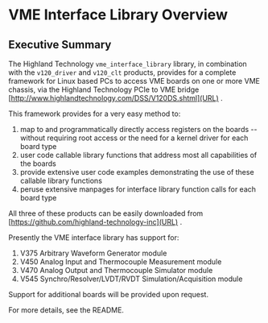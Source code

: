 # VME Interface Library Overview
## Executive Summary

The Highland Technology `vme_interface_library` library, in combination with the `v120_driver` and `v120_clt` products, provides for a complete framework for Linux based PCs to access VME boards on one or more VME chassis, via the Highland Technology PCIe to VME bridge [http://www.highlandtechnology.com/DSS/V120DS.shtml](URL) .  

This framework provides for a very easy method to:

 1. map to and programmatically directly access registers on the boards -- without requiring root access or the need for a kernel driver for each board type
 2. user code callable library functions that address most all capabilities of the boards
 3. provide extensive user code examples demonstrating the use of these callable library functions
 4. peruse extensive manpages for interface library function calls for each board type

All three of these products can be easily downloaded from [https://github.com/highland-technology-inc](URL) .

Presently the VME interface library has support for:

 1. V375 Arbitrary Waveform Generator module
 2. V450 Analog Input and Thermocouple Measurement module
 3. V470 Analog Output and Thermocouple Simulator module
 4. V545 Synchro/Resolver/LVDT/RVDT Simulation/Acquisition module

Support for additional boards will be provided upon request.

For more details, see the README.



